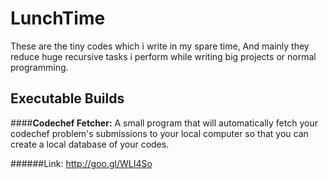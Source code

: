 # LunchTime
These are the tiny codes which i write in my spare time, And mainly they reduce huge recursive tasks i perform while writing big projects or normal programming. 

## Executable Builds
####**Codechef Fetcher:**
A small program that will automatically fetch your codechef problem's submissions to your local computer so that you can create a local database of your codes.

######Link: http://goo.gl/WLI4So

